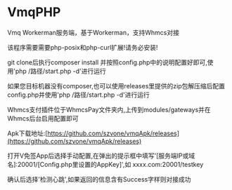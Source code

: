 # VmqPHP
Vmq Workerman服务端，基于Workerman，支持Whmcs对接

该程序需要需要php-posix和php-curl扩展!请务必安装!

git clone后执行composer install 并按照config.php中的说明配置好即可,使用'php /路径/start.php -d'进行运行

如果您目标机器没有composer,也可以使用releases里提供的zip包解压缩后配置config.php并使用'php /路径/start.php -d'进行运行

Whmcs支付插件位于WhmcsPay文件夹内,上传到modules/gateways并在Whmcs后台启用配置即可

Apk下载地址:[https://github.com/szvone/vmqApk/releases](https://github.com/szvone/vmqApk/releases)

打开V免签App后选择手动配置,在弹出的提示框中填写'[服务端IP或域名]:20001/[Config.php里设置的AppKey]',如 xxxx.com:20001/testkey

确认后选择'检测心跳',如果返回的信息含有Success字样则对接成功
